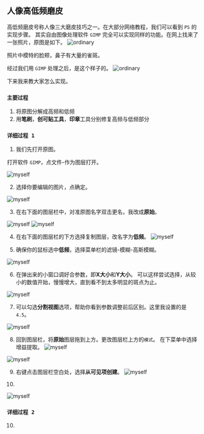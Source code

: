 ## 人像高低频磨皮

高低频磨皮号称人像三大磨皮技巧之一。在大部分网络教程，我们可以看到 `PS` 的实现步骤。
其实自由图像处理软件 `GIMP` 完全可以实现同样的功能。在网上找来了一张照片，原图是如下。
![ordinary](https://raw.githubusercontent.com/Chuck0618/Chuck0618.github.io/master/photos/Screenshots/原始.png)

照片中模特的脸颊，鼻子有大量的雀斑。

经过我们用 `GIMP` 处理之后，是这个样子的。
![ordinary](https://raw.githubusercontent.com/Chuck0618/Chuck0618.github.io/master/photos/Screenshots/new.png)

下来我来教大家怎么实现。

### `主要过程`
1. 将原图分解成高频和低频
2. 用**笔刷**，**创可贴工具**，**印章**工具分别修复高频与低频部分

###  `详细过程 1`
1. 我们先打开原图。

打开软件 `GIMP`，点文件-作为图层打开。

![myself](https://raw.githubusercontent.com/Chuck0618/Chuck0618.github.io/master/photos/Screenshots/Screenshot%20(14).png)


2. 选择你要编辑的图片，点确定。

![myself](https://raw.githubusercontent.com/Chuck0618/Chuck0618.github.io/master/photos/Screenshots/Screenshot%20(15).png)


3. 在右下面的图层栏中，对准原图名字双击更名，我改成**原始**。



![myself](https://raw.githubusercontent.com/Chuck0618/Chuck0618.github.io/master/photos/Screenshots/Screenshot%20(16).png)
![myself](https://raw.githubusercontent.com/Chuck0618/Chuck0618.github.io/master/photos/Screenshots/Screenshot%20(17).png)

4. 在右下面的图层栏的下方选择复制图层，改名字为**低频**。
![myself](https://raw.githubusercontent.com/Chuck0618/Chuck0618.github.io/master/photos/Screenshots/Screenshot%20(18).png)


5. 确保你的鼠标选中**低频**，选择菜单栏的滤镜-模糊-高斯模糊。

![myself](https://raw.githubusercontent.com/Chuck0618/Chuck0618.github.io/master/photos/Screenshots/Screenshot%20(19).png)

6. 在弹出来的小窗口调好合参数，即**X大小**和**Y大小**。
可以这样尝试选择，从较小的数值开始，慢慢增大，直到看不到太多明显的斑点为止。

![myself](https://raw.githubusercontent.com/Chuck0618/Chuck0618.github.io/master/photos/Screenshots/Screenshot%20(20).png)

7. 可以勾选**分割视图**选项，帮助你看到参数调整前后区别。这里我设置的是`4.5`。



![myself](https://raw.githubusercontent.com/Chuck0618/Chuck0618.github.io/master/photos/Screenshots/Screenshot%20(21).png)

8. 回到图层栏，将**原始**图层拖到上方。更改图层栏上方的`模式`。
在下菜单中选择增益提取。
![myself](https://raw.githubusercontent.com/Chuck0618/Chuck0618.github.io/master/photos/Screenshots/Screenshot%20(22).png)

![myself](https://raw.githubusercontent.com/Chuck0618/Chuck0618.github.io/master/photos/Screenshots/Screenshot%20(23).png)

9. 右键点击图层栏空白处，选择**从可见项创建**。
![myself](https://raw.githubusercontent.com/Chuck0618/Chuck0618.github.io/master/photos/Screenshots/Screenshot%20(24).png)

10. 
![myself](https://raw.githubusercontent.com/Chuck0618/Chuck0618.github.io/661f398d69f97ad2fabcff24a4109508af4f32e2/photos/Screenshots/Screenshot%20(25).jpg)


### `详细过程 2`

10. 
